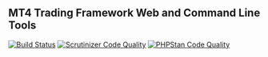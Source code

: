 ## MT4 Trading Framework Web and Command Line Tools

[![Build Status](https://scrutinizer-ci.com/g/rosasurfer/mt4-tools/badges/build.png?b=master)](https://scrutinizer-ci.com/g/rosasurfer/mt4-tools/build-status/master)
[![Scrutinizer Code Quality](https://scrutinizer-ci.com/g/rosasurfer/mt4-tools/badges/quality-score.png?b=master)](https://scrutinizer-ci.com/g/rosasurfer/mt4-tools/?branch=master)
[![PHPStan Code Quality](https://img.shields.io/badge/PHPStan-level_5-brightgreen.svg?style=flat)](https://github.com/phpstan/phpstan)
